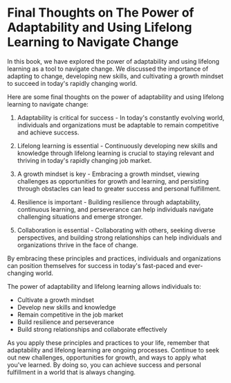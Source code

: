 Final Thoughts on The Power of Adaptability and Using Lifelong Learning to Navigate Change
==================================================================================================================

In this book, we have explored the power of adaptability and using lifelong learning as a tool to navigate change. We discussed the importance of adapting to change, developing new skills, and cultivating a growth mindset to succeed in today's rapidly changing world.

Here are some final thoughts on the power of adaptability and using lifelong learning to navigate change:

1. Adaptability is critical for success - In today's constantly evolving world, individuals and organizations must be adaptable to remain competitive and achieve success.

2. Lifelong learning is essential - Continuously developing new skills and knowledge through lifelong learning is crucial to staying relevant and thriving in today's rapidly changing job market.

3. A growth mindset is key - Embracing a growth mindset, viewing challenges as opportunities for growth and learning, and persisting through obstacles can lead to greater success and personal fulfillment.

4. Resilience is important - Building resilience through adaptability, continuous learning, and perseverance can help individuals navigate challenging situations and emerge stronger.

5. Collaboration is essential - Collaborating with others, seeking diverse perspectives, and building strong relationships can help individuals and organizations thrive in the face of change.

By embracing these principles and practices, individuals and organizations can position themselves for success in today's fast-paced and ever-changing world.

The power of adaptability and lifelong learning allows individuals to:

* Cultivate a growth mindset
* Develop new skills and knowledge
* Remain competitive in the job market
* Build resilience and perseverance
* Build strong relationships and collaborate effectively

As you apply these principles and practices to your life, remember that adaptability and lifelong learning are ongoing processes. Continue to seek out new challenges, opportunities for growth, and ways to apply what you've learned. By doing so, you can achieve success and personal fulfillment in a world that is always changing.
